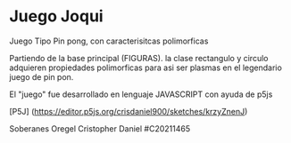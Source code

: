 # Juego Joqui
Juego Tipo Pin pong, con caracterisitcas polimorficas

Partiendo de la base principal (FIGURAS). la clase rectangulo y circulo adquieren propiedades polimorficas para asi ser plasmas en el legendario juego de pin pon.

El "juego" fue desarrollado en lenguaje JAVASCRIPT con ayuda de p5js



[P5J] (https://editor.p5js.org/crisdaniel900/sketches/krzyZnenJ)

Soberanes Oregel Cristopher Daniel
#C20211465
